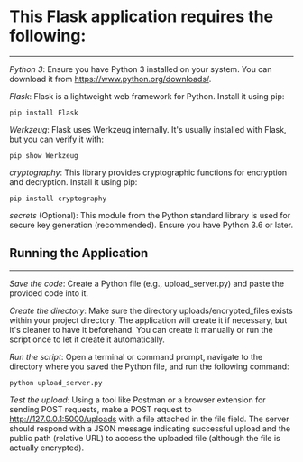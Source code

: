 # This Flask application requires the following:
------------------------------------------------


*Python 3*: Ensure you have Python 3 installed on your system. You can download it from https://www.python.org/downloads/.

*Flask*: Flask is a lightweight web framework for Python. Install it using pip:

````pip install Flask````

*Werkzeug*: Flask uses Werkzeug internally. It's usually installed with Flask, but you can verify it with:

````pip show Werkzeug````

*cryptography*: This library provides cryptographic functions for encryption and decryption. Install it using pip:

````pip install cryptography````

*secrets* (Optional): This module from the Python standard library is used for secure key generation (recommended). Ensure you have Python 3.6 or later.




## Running the Application
-------------------------


*Save the code*: Create a Python file (e.g., upload_server.py) and paste the provided code into it.

*Create the directory*: Make sure the directory uploads/encrypted_files exists within your project directory. The application will create it if necessary, but it's cleaner to have it beforehand. You can create it manually or run the script once to let it create it automatically.

*Run the script*: Open a terminal or command prompt, navigate to the directory where you saved the Python file, and run the following command:

````python upload_server.py````


*Test the upload*: Using a tool like Postman or a browser extension for sending POST requests, make a POST request to http://127.0.0.1:5000/uploads with a file attached in the file field. The server should respond with a JSON message indicating successful upload and the public path (relative URL) to access the uploaded file (although the file is actually encrypted).
